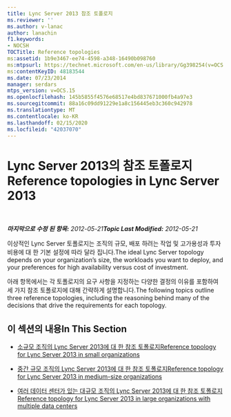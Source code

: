```yaml
---
title: Lync Server 2013 참조 토폴로지
ms.reviewer: ''
ms.author: v-lanac
author: lanachin
f1.keywords:
- NOCSH
TOCTitle: Reference topologies
ms:assetid: 1b9e3467-ee74-4598-a348-16490b098760
ms:mtpsurl: https://technet.microsoft.com/en-us/library/Gg398254(v=OCS.15)
ms:contentKeyID: 48183544
ms.date: 07/23/2014
manager: serdars
mtps_version: v=OCS.15
ms.openlocfilehash: 145b5855f4576e68517e4bd837671000fb4a97e3
ms.sourcegitcommit: 88a16c09dd91229e1a8c156445eb3c360c942978
ms.translationtype: MT
ms.contentlocale: ko-KR
ms.lasthandoff: 02/15/2020
ms.locfileid: "42037070"
---
```

<div data-xmlns="http://www.w3.org/1999/xhtml">

<div class="topic" data-xmlns="http://www.w3.org/1999/xhtml" data-msxsl="urn:schemas-microsoft-com:xslt" data-cs="http://msdn.microsoft.com/">

<div data-asp="http://msdn2.microsoft.com/asp">

# <a name="reference-topologies-in-lync-server-2013"></a><span data-ttu-id="94dfa-102">Lync Server 2013의 참조 토폴로지</span><span class="sxs-lookup"><span data-stu-id="94dfa-102">Reference topologies in Lync Server 2013</span></span>

</div>

<div id="mainSection">

<div id="mainBody">

<span> </span>

<span data-ttu-id="94dfa-103">_**마지막으로 수정 된 항목:** 2012-05-21_</span><span class="sxs-lookup"><span data-stu-id="94dfa-103">_**Topic Last Modified:** 2012-05-21_</span></span>

<span data-ttu-id="94dfa-104">이상적인 Lync Server 토폴로지는 조직의 규모, 배포 하려는 작업 및 고가용성과 투자 비용에 대 한 기본 설정에 따라 달라 집니다.</span><span class="sxs-lookup"><span data-stu-id="94dfa-104">The ideal Lync Server topology depends on your organization’s size, the workloads you want to deploy, and your preferences for high availability versus cost of investment.</span></span>

<span data-ttu-id="94dfa-105">아래 항목에서는 각 토폴로지의 요구 사항을 지정하는 다양한 결정의 이유를 포함하여 세 가지 참조 토폴로지에 대해 간략하게 설명합니다.</span><span class="sxs-lookup"><span data-stu-id="94dfa-105">The following topics outline three reference topologies, including the reasoning behind many of the decisions that drive the requirements for each topology.</span></span>

<div>

## <a name="in-this-section"></a><span data-ttu-id="94dfa-106">이 섹션의 내용</span><span class="sxs-lookup"><span data-stu-id="94dfa-106">In This Section</span></span>

  - [<span data-ttu-id="94dfa-107">소규모 조직의 Lync Server 2013에 대 한 참조 토폴로지</span><span class="sxs-lookup"><span data-stu-id="94dfa-107">Reference topology for Lync Server 2013 in small organizations</span></span>](lync-server-2013-reference-topology-for-small-organizations.md)

  - [<span data-ttu-id="94dfa-108">중간 규모 조직의 Lync Server 2013에 대 한 참조 토폴로지</span><span class="sxs-lookup"><span data-stu-id="94dfa-108">Reference topology for Lync Server 2013 in medium-size organizations</span></span>](lync-server-2013-reference-topology-for-medium-size-organizations.md)

  - [<span data-ttu-id="94dfa-109">여러 데이터 센터가 있는 대규모 조직의 Lync Server 2013에 대 한 참조 토폴로지</span><span class="sxs-lookup"><span data-stu-id="94dfa-109">Reference topology for Lync Server 2013 in large organizations with multiple data centers</span></span>](lync-server-2013-reference-topology-for-large-organizations-with-multiple-data-centers.md)

</div>

</div>

<span> </span>

</div>

</div>

</div>

